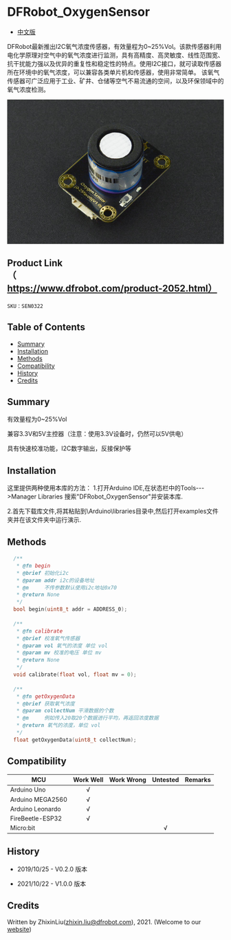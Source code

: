 # DFRobot_OxygenSensor
- [中文版](./README_CN.md)

DFRobot最新推出I2C氧气浓度传感器，有效量程为0~25%Vol。该款传感器利用电化学原理对空气中的氧气浓度进行监测，具有高精度、高灵敏度、线性范围宽、抗干扰能力强以及优异的重复性和稳定性的特点。使用I2C接口，就可读取传感器所在环境中的氧气浓度，可以兼容各类单片机和传感器，使用非常简单。 该氧气传感器可广泛应用于工业、矿井、仓储等空气不易流通的空间，以及环保领域中的氧气浓度检测。

![svg](resources/images/sen0322.jpg)


## Product Link（https://www.dfrobot.com/product-2052.html）

    SKU：SEN0322

## Table of Contents

* [Summary](#Summary)
* [Installation](#Installation)
* [Methods](#Methods)
* [Compatibility](#Compatibility)
* [History](#History)
* [Credits](#Credits)

## Summary

有效量程为0~25%Vol

兼容3.3V和5V主控器（注意：使用3.3V设备时，仍然可以5V供电）

具有快速校准功能，I2C数字输出，反接保护等

## Installation
这里提供两种使用本库的方法：
1.打开Arduino IDE,在状态栏中的Tools--->Manager Libraries 搜索"DFRobot_OxygenSensor"并安装本库.

2.首先下载库文件,将其粘贴到\Arduino\libraries目录中,然后打开examples文件夹并在该文件夹中运行演示.

## Methods

```C++
  /**
   * @fn begin
   * @brief 初始化i2c
   * @param addr i2c的设备地址
   * @n     不传参数默认使用i2c地址0x70
   * @return None
   */
  bool begin(uint8_t addr = ADDRESS_0);

  /**
   * @fn calibrate
   * @brief 校准氧气传感器
   * @param vol 氧气的浓度 单位 vol
   * @param mv 校准的电压 单位 mv
   * @return None
   */
  void calibrate(float vol, float mv = 0);

  /**
   * @fn getOxygenData
   * @brief 获取氧气浓度
   * @param collectNum 平滑数据的个数
   * @n     例如传入20取20个数据进行平均，再返回浓度数据
   * @return 氧气的浓度，单位 vol
   */  
  float getOxygenData(uint8_t collectNum);
```

## Compatibility

MCU                | Work Well    | Work Wrong   | Untested    | Remarks
------------------ | :----------: | :----------: | :---------: | :----:
Arduino Uno        |      √       |              |             |
Arduino MEGA2560   |      √       |              |             |
Arduino Leonardo   |      √       |              |             |
FireBeetle-ESP32   |      √       |              |             |
Micro:bit          |              |              |      √      |


## History

- 2019/10/25 - V0.2.0 版本

- 2021/10/22 - V1.0.0 版本

## Credits

Written by ZhixinLiu(zhixin.liu@dfrobot.com), 2021. (Welcome to our [website](https://www.dfrobot.com/))
